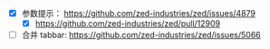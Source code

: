 - [x] 参数提示： https://github.com/zed-industries/zed/issues/4879
    - [x] https://github.com/zed-industries/zed/pull/12909
- [ ] 合并 tabbar: https://github.com/zed-industries/zed/issues/5066
